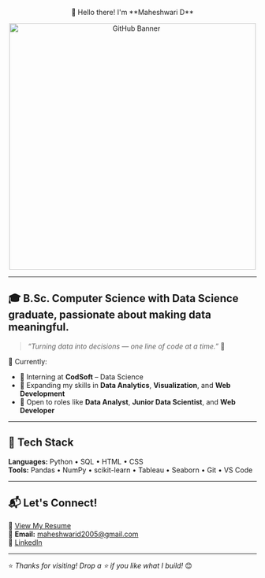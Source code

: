 <p align="center">
  💫 Hello there! I'm **Maheshwari D**
  </p>
<p align="center">
  <img src="https://i.pinimg.com/736x/62/12/1d/62121d1ee274c2d938f4d5fd94a68b7a.jpg" width="500" alt="GitHub Banner" />
</p>

--- 

## 🎓 **B.Sc. Computer Science with Data Science** graduate, passionate about making data meaningful.

> *“Turning data into decisions — one line of code at a time.”* 🚀

📍 Currently:
- 🤝 Interning at **CodSoft** – Data Science
- 🧠 Expanding my skills in **Data Analytics**, **Visualization**, and **Web Development**
- 💼 Open to roles like **Data Analyst**, **Junior Data Scientist**, and **Web Developer**

---

## 🧰 Tech Stack

**Languages:** Python • SQL • HTML • CSS  
**Tools:** Pandas • NumPy • scikit-learn • Tableau • Seaborn • Git • VS Code  

---

## 📬 Let's Connect!

📄 [View My Resume](#)  
📧 **Email:** maheshwarid2005@gmail.com  
🔗 [LinkedIn](https://www.linkedin.com/in/maheshwari-d-378aab325)  

---

⭐️ *Thanks for visiting! Drop a ⭐️ if you like what I build!* 😊
